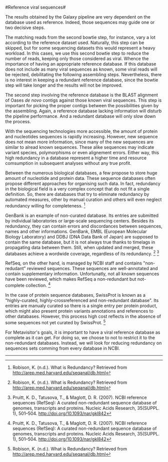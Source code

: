 #Reference viral sequences#

[redundancy]:http://arep.med.harvard.edu/seqanal/db.html

The results obtained by the Galaxy pipeline are very dependent on the database used as reference. Indeed, those sequences may guide one or two decisive steps. 

The matching reads from the second bowtie step, for instance, vary a lot according to the reference dataset used. Naturally, this step can be skipped, but for some sequencing datasets this would represent a heavy workload. In this cases, we use this second bowtie step to reduce the number of reads, keeping only those considered as viral. Whence the importance of having an appropriate reference database. If this database does not include as many viral sequences as known, some viral reads will be rejected, debilitating the following assembling steps. Nevertheless, there is no interest in keeping a redundant reference database, since the bowtie step will take longer and the results will not be improved.

The second step involving the reference database is the BLAST alignment of Oases _de novo_ contigs against those known viral sequences. This step is important for picking the proper contigs between the possibilities given by the assembling. Again, a reference database lacking information will disturb the pipeline performance. And a redundant database will only slow down the process.

With the sequencing technologies more accessible, the amount of protein and nucleotides sequences is rapidly increasing. However, new sequence does not mean more information, since many of the new sequences are similar to alread known sequences. These alike sequences may indicate variant species, polymorphisms or even alignement errors. Either way, this high redundancy in a database represent a higher time and resource comsumption in subsequent analyses without any true profit.

Between the numerous biological databases, a few propose to store huge amount of nucleotide and protein data. These sequence databases often propose different approaches for organising such data. In fact, redundancy in the biological field is a very complex concept that do not fit a single definition. So, there are databases that try to eliminate redundancy by automated measures, other by manual curation and others will even neglect redundancy willing for completeness. [^Robison]

GenBank is an example of non-curated database. Its entries are submitted by individual laboratories or large-scale sequencing centers. Besides its redundancy, they can contain errors and discordances between sequences, names and other informations. GenBank, EMBL (European Molecular Biology Laboratory) and DDBJ (DNA Data Bank of Japan) are supposed to contain the same database, but it is not always true thanks to timelags in propagating data between them. Still, when updated and merged, these databases achieve a wordwide coverage, regardless of its redundancy. [^Robison] [^Pruitt]

RefSeq, on the other hand, is managed by NCBI staff and contains "non-redudant" reviewed sequences. These sequences are well-annotated and contain supplementary information. Unfortunatly, not all known sequences have been reviewed, which makes RefSeq a non-redundant but not-complete collection. [^Pruitt]

In the case of protein sequence databases, SwissProt is known as a "highly-curated, highly-crossreferenced and non-redundant database". Its entries are manualy curated so there is a single entry per protein product, which might also present protein variants annotations and references to other databases. However, this process high cost reflects in the absence of some sequences not yet curated by SwissProt. [^Robison]

[RefSeq]:http://www.ncbi.nlm.nih.gov/books/NBK50679/

<!-- TODO talvez falar sobre redundância dentro do RefSeq?-->

For Metavisitor's goals, it is important to have a viral reference database as complete as it can get. For doing so, we choose to not to restrict it to the non-redundant databases. Instead, we will look for reducing redundancy on sequences sets comming from every database in NCBI.


---

[^Pruitt]: Pruitt, K. D., Tatusova, T., & Maglott, D. R. (2007). NCBI reference sequences (RefSeq): A curated non-redundant sequence database of genomes, transcripts and proteins. Nucleic Acids Research, 35(SUPPL. 1), 501–504. http://doi.org/10.1093/nar/gkl842

[^Robison]: Robison, K. (n.d.). What is Redundancy? Retrieved from http://arep.med.harvard.edu/seqanal/db.html